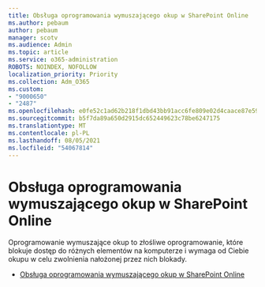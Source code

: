 ```yaml
---
title: Obsługa oprogramowania wymuszającego okup w SharePoint Online
ms.author: pebaum
author: pebaum
manager: scotv
ms.audience: Admin
ms.topic: article
ms.service: o365-administration
ROBOTS: NOINDEX, NOFOLLOW
localization_priority: Priority
ms.collection: Adm_O365
ms.custom:
- "9000650"
- "2487"
ms.openlocfilehash: e0fe52c1ad62b218f1dbd43bb91acc6fe809e02d4caace87e59229b9fc9ec70c
ms.sourcegitcommit: b5f7da89a650d2915dc652449623c78be6247175
ms.translationtype: MT
ms.contentlocale: pl-PL
ms.lasthandoff: 08/05/2021
ms.locfileid: "54067814"
---
```

# <a name="handling-ransomware-in-sharepoint-online"></a>Obsługa oprogramowania wymuszającego okup w SharePoint Online

Oprogramowanie wymuszające okup to złośliwe oprogramowanie, które blokuje dostęp do różnych elementów na komputerze i wymaga od Ciebie okupu w celu zwolnienia nałożonej przez nich blokady.
- [Obsługa oprogramowania wymuszającego okup w SharePoint Online](https://docs.microsoft.com/sharepoint/troubleshoot/security/handling-ransomware-in-sharepoint-online)
